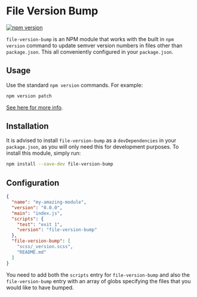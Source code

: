 # File Version Bump

[![npm version](https://img.shields.io/npm/v/file-version-bump.svg?style=flat-square)](https://www.npmjs.com/package/file-version-bump)

`file-version-bump` is an NPM module that works with the built in `npm version` command to update semver version numbers in files other than `package.json`. This all conveniently configured in your `package.json`.


## Usage
Use the standard `npm version` commands. For example:

```sh
npm version patch
```

[See here for more info](https://docs.npmjs.com/cli/version).

## Installation

It is advised to install `file-version-bump` as a `devDependencies` in your `package.json`, as you will only need this for development purposes. To install this module, simply run:

```sh
npm install --save-dev file-version-bump
```

## Configuration
```json
{
  "name": "my-amazing-module",
  "version": "0.0.0",
  "main": "index.js",
  "scripts": {
    "test": "exit 1",
    "version": "file-version-bump"
  },
  "file-version-bump": [
    "scss/_version.scss",
    "README.md"
  ]
}
```

You need to add both the `scripts` entry for `file-version-bump` and also the `file-version-bump` entry with an array of globs specifying the files that you would like to have bumped.
